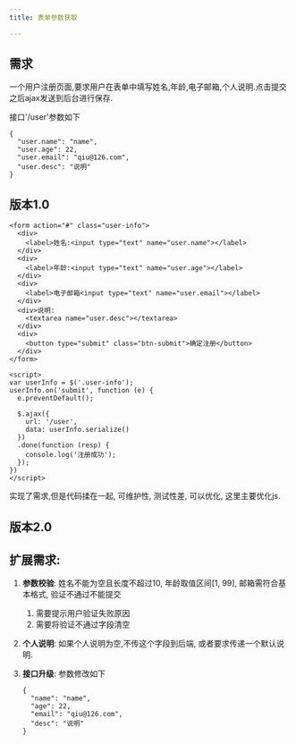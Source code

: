 ```yaml
---
title: 表单参数获取

---
```


## 需求

一个用户注册页面,要求用户在表单中填写姓名,年龄,电子邮箱,个人说明.点击提交之后ajax发送到后台进行保存.

接口'/user'参数如下

```
{
  "user.name": "name",
  "user.age": 22,
  "user.email": "qiu@126.com",
  "user.desc": "说明"
}
```

## 版本1.0

```
<form action="#" class="user-info">
  <div>
    <label>姓名:<input type="text" name="user.name"></label>
  </div>
  <div>
    <label>年龄:<input type="text" name="user.age"></label>
  </div>
  <div>
    <label>电子邮箱<input type="text" name="user.email"></label>
  </div>
  <div>说明:
    <textarea name="user.desc"></textarea>
  </div>
  <div>
    <button type="submit" class="btn-submit">确定注册</button>
  </div>
</form>

<script>
var userInfo = $('.user-info');
userInfo.on('submit', function (e) {
  e.preventDefault();

  $.ajax({
    url: '/user',
    data: userInfo.serialize()
  })
  .done(function (resp) {
    console.log('注册成功');
  });
})
</script>
```

实现了需求,但是代码揉在一起, 可维护性, 测试性差, 可以优化, 这里主要优化js.

## 版本2.0



## 扩展需求:

1. **参数校验**: 姓名不能为空且长度不超过10, 年龄取值区间[1, 99], 邮箱需符合基本格式, 验证不通过不能提交
    1. 需要提示用户验证失败原因
    2. 需要将验证不通过字段清空
2. **个人说明**: 如果个人说明为空,不传这个字段到后端, 或者要求传递一个默认说明.
3. **接口升级**: 参数修改如下

    ```
    {
      "name": "name",
      "age": 22,
      "email": "qiu@126.com",
      "desc": "说明"
    }
    ```
